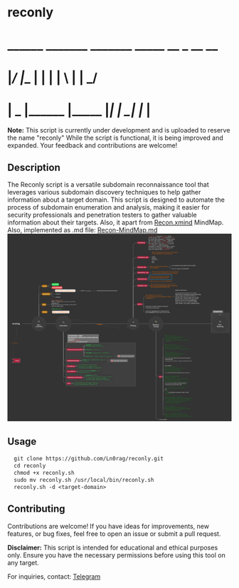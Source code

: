 # reconly

 #  ______ _______ _______  _____  __   _        __   __
 # |_____/ |______ |       |     | | \  | |        \_/  
 # |    \_ |______ |_____  |_____| |  \_| |_____    |   
 



**Note:** This script is currently under development and is uploaded to reserve the name "reconly" While the script is functional, it is being improved and expanded. Your feedback and contributions are welcome!

## Description

The Reconly script is a versatile subdomain reconnaissance tool that leverages various subdomain discovery techniques to help gather information about a target domain. This script is designed to automate the process of subdomain enumeration and analysis, making it easier for security professionals and penetration testers to gather valuable information about their targets.
Also, it apart from [Recon.xmind](https://github.com/Ln0rag/reconly/blob/main/Recon.xmind) MindMap.
Also, implemented as .md file: [Recon-MindMap.md](https://github.com/Ln0rag.reconly/blob/main/Recon-MindMap.md)
![Recon.xmind.png](/recon.xmind.png)


## Usage

  ```
    git clone https://github.com/Ln0rag/reconly.git
    cd reconly
    chmod +x reconly.sh
    sudo mv reconly.sh /usr/local/bin/reconly.sh
    reconly.sh -d <target-domain>
   ```

## Contributing

Contributions are welcome! If you have ideas for improvements, new features, or bug fixes, feel free to open an issue or submit a pull request.


**Disclaimer:** This script is intended for educational and ethical purposes only. Ensure you have the necessary permissions before using this tool on any target.

For inquiries, contact: [Telegram](https://t.me/Ln0rag)
